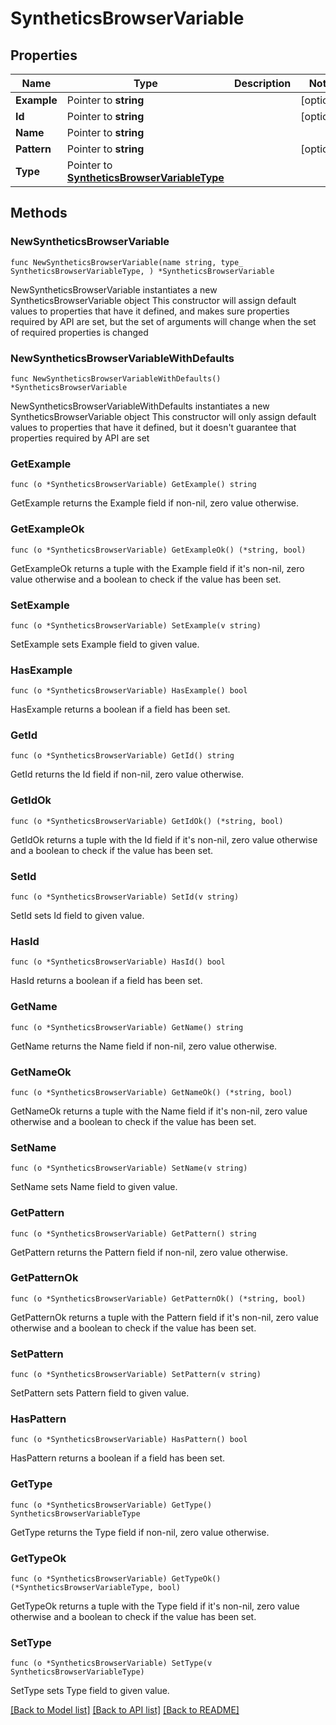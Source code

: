 # SyntheticsBrowserVariable

## Properties

Name | Type | Description | Notes
------------ | ------------- | ------------- | -------------
**Example** | Pointer to **string** |  | [optional] 
**Id** | Pointer to **string** |  | [optional] 
**Name** | Pointer to **string** |  | 
**Pattern** | Pointer to **string** |  | [optional] 
**Type** | Pointer to [**SyntheticsBrowserVariableType**](SyntheticsBrowserVariableType.md) |  | 

## Methods

### NewSyntheticsBrowserVariable

`func NewSyntheticsBrowserVariable(name string, type_ SyntheticsBrowserVariableType, ) *SyntheticsBrowserVariable`

NewSyntheticsBrowserVariable instantiates a new SyntheticsBrowserVariable object
This constructor will assign default values to properties that have it defined,
and makes sure properties required by API are set, but the set of arguments
will change when the set of required properties is changed

### NewSyntheticsBrowserVariableWithDefaults

`func NewSyntheticsBrowserVariableWithDefaults() *SyntheticsBrowserVariable`

NewSyntheticsBrowserVariableWithDefaults instantiates a new SyntheticsBrowserVariable object
This constructor will only assign default values to properties that have it defined,
but it doesn't guarantee that properties required by API are set

### GetExample

`func (o *SyntheticsBrowserVariable) GetExample() string`

GetExample returns the Example field if non-nil, zero value otherwise.

### GetExampleOk

`func (o *SyntheticsBrowserVariable) GetExampleOk() (*string, bool)`

GetExampleOk returns a tuple with the Example field if it's non-nil, zero value otherwise
and a boolean to check if the value has been set.

### SetExample

`func (o *SyntheticsBrowserVariable) SetExample(v string)`

SetExample sets Example field to given value.

### HasExample

`func (o *SyntheticsBrowserVariable) HasExample() bool`

HasExample returns a boolean if a field has been set.

### GetId

`func (o *SyntheticsBrowserVariable) GetId() string`

GetId returns the Id field if non-nil, zero value otherwise.

### GetIdOk

`func (o *SyntheticsBrowserVariable) GetIdOk() (*string, bool)`

GetIdOk returns a tuple with the Id field if it's non-nil, zero value otherwise
and a boolean to check if the value has been set.

### SetId

`func (o *SyntheticsBrowserVariable) SetId(v string)`

SetId sets Id field to given value.

### HasId

`func (o *SyntheticsBrowserVariable) HasId() bool`

HasId returns a boolean if a field has been set.

### GetName

`func (o *SyntheticsBrowserVariable) GetName() string`

GetName returns the Name field if non-nil, zero value otherwise.

### GetNameOk

`func (o *SyntheticsBrowserVariable) GetNameOk() (*string, bool)`

GetNameOk returns a tuple with the Name field if it's non-nil, zero value otherwise
and a boolean to check if the value has been set.

### SetName

`func (o *SyntheticsBrowserVariable) SetName(v string)`

SetName sets Name field to given value.


### GetPattern

`func (o *SyntheticsBrowserVariable) GetPattern() string`

GetPattern returns the Pattern field if non-nil, zero value otherwise.

### GetPatternOk

`func (o *SyntheticsBrowserVariable) GetPatternOk() (*string, bool)`

GetPatternOk returns a tuple with the Pattern field if it's non-nil, zero value otherwise
and a boolean to check if the value has been set.

### SetPattern

`func (o *SyntheticsBrowserVariable) SetPattern(v string)`

SetPattern sets Pattern field to given value.

### HasPattern

`func (o *SyntheticsBrowserVariable) HasPattern() bool`

HasPattern returns a boolean if a field has been set.

### GetType

`func (o *SyntheticsBrowserVariable) GetType() SyntheticsBrowserVariableType`

GetType returns the Type field if non-nil, zero value otherwise.

### GetTypeOk

`func (o *SyntheticsBrowserVariable) GetTypeOk() (*SyntheticsBrowserVariableType, bool)`

GetTypeOk returns a tuple with the Type field if it's non-nil, zero value otherwise
and a boolean to check if the value has been set.

### SetType

`func (o *SyntheticsBrowserVariable) SetType(v SyntheticsBrowserVariableType)`

SetType sets Type field to given value.



[[Back to Model list]](../README.md#documentation-for-models) [[Back to API list]](../README.md#documentation-for-api-endpoints) [[Back to README]](../README.md)



